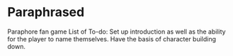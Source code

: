 # Paraphrased
Paraphore fan game
List of To-do:
Set up introduction as well as the ability for the player to name themselves.
Have the basis of character building down.
